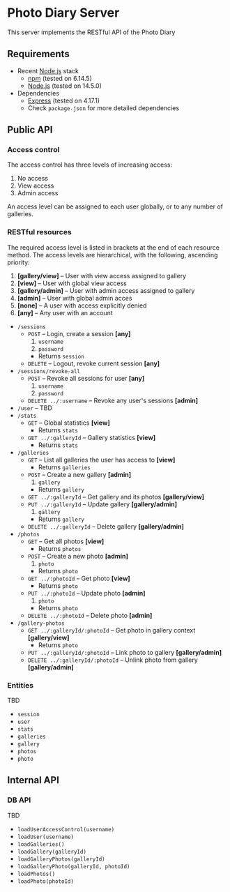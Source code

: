 # Photo Diary Server

This server implements the RESTful API of the Photo Diary

## Requirements

- Recent [Node.js](https://nodejs.org) stack
  - [npm](https://www.npmjs.com/) (tested on 6.14.5)
  - [Node.js](https://nodejs.org) (tested on 14.5.0)
- Dependencies
  - [Express](https://expressjs.com/) (tested on 4.17.1)
  - Check `package.json` for more detailed dependencies

## Public API

### Access control

The access control has three levels of increasing access:

1. No access
2. View access
3. Admin access

An access level can be assigned to each user globally, or to any number of galleries.

### RESTful resources

The required access level is listed in brackets at the end of each resource method. The access levels are hierarchical, with the following, ascending priority:

1. **[gallery/view]** – User with view access assigned to gallery
2. **[view]** – User with global view access
3. **[gallery/admin]** – User with admin access assigned to gallery
4. **[admin]** – User with global admin acces
5. **[none]** – A user with access explicitly denied
6. **[any]** – Any user with an account

- `/sessions`
  - `POST` – Login, create a session **[any]**
    1. `username`
    2. `password`
    - Returns `session`
  - `DELETE` – Logout, revoke current session **[any]**
- `/sessions/revoke-all`
  - `POST` – Revoke all sessions for user **[any]**
    1. `username`
    2. `password`
  - `DELETE ../:username` – Revoke any user's sessions **[admin]**
- `/user` – TBD
- `/stats`
  - `GET` – Global statistics **[view]**
    - Returns `stats`
  - `GET ../:galleryId` – Gallery statistics **[view]**
    - Returns `stats`
- `/galleries`
  - `GET` – List all galleries the user has access to **[view]**
    - Returns `galleries`
  - `POST` – Create a new gallery **[admin]**
    1. `gallery`
    - Returns `gallery`
  - `GET ../:galleryId` – Get gallery and its photos **[gallery/view]**
  - `PUT ../:galleryId` – Update gallery **[gallery/admin]**
    1. `gallery`
    - Returns `gallery`
  - `DELETE ../:galleryId` – Delete gallery **[gallery/admin]**
- `/photos`
  - `GET` – Get all photos **[view]**
    - Returns `photos`
  - `POST` – Create a new photo **[admin]**
    1. `photo`
    - Returns `photo`
  - `GET ../:photoId` – Get photo **[view]**
    - Returns `photo`
  - `PUT ../:photoId` – Update photo **[admin]**
    1. `photo`
    - Returns `photo`
  - `DELETE ../:photoId` – Delete photo **[admin]**
- `/gallery-photos`
  - `GET ../:galleryId/:photoId` – Get photo in gallery context **[gallery/view]**
    - Returns `photo`
  - `PUT ../:galleryId/:photoId` – Link photo to gallery **[gallery/admin]**
  - `DELETE ../:galleryId/:photoId` – Unlink photo from gallery **[gallery/admin]**

### Entities

TBD

- `session`
- `user`
- `stats`
- `galleries`
- `gallery`
- `photos`
- `photo`

## Internal API

### DB API

TBD

- `loadUserAccessControl(username)`
- `loadUser(username)`
- `loadGalleries()`
- `loadGallery(galleryId)`
- `loadGalleryPhotos(galleryId)`
- `loadGalleryPhoto(galleryId, photoId)`
- `loadPhotos()`
- `loadPhoto(photoId)`
